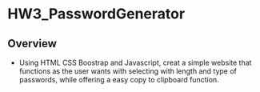 # HW3_PasswordGenerator

## Overview

* Using HTML CSS Boostrap and Javascript, creat a simple website that functions as the user wants with selecting with length and type of passwords, while offering a easy copy to clipboard function.